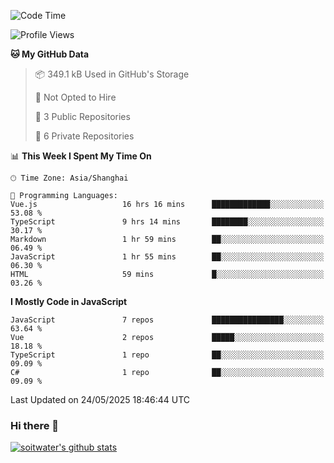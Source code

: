 <!--START_SECTION:waka-->
![Code Time](http://img.shields.io/badge/Code%20Time-5%2C060%20hrs%2049%20mins-blue)

![Profile Views](http://img.shields.io/badge/Profile%20Views-0-blue)

**🐱 My GitHub Data** 

> 📦 349.1 kB Used in GitHub's Storage 
 > 
> 🚫 Not Opted to Hire
 > 
> 📜 3 Public Repositories 
 > 
> 🔑 6 Private Repositories 
 > 
📊 **This Week I Spent My Time On** 

```text
🕑︎ Time Zone: Asia/Shanghai

💬 Programming Languages: 
Vue.js                   16 hrs 16 mins      █████████████░░░░░░░░░░░░   53.08 % 
TypeScript               9 hrs 14 mins       ████████░░░░░░░░░░░░░░░░░   30.17 % 
Markdown                 1 hr 59 mins        ██░░░░░░░░░░░░░░░░░░░░░░░   06.49 % 
JavaScript               1 hr 55 mins        ██░░░░░░░░░░░░░░░░░░░░░░░   06.30 % 
HTML                     59 mins             █░░░░░░░░░░░░░░░░░░░░░░░░   03.26 % 
```

**I Mostly Code in JavaScript** 

```text
JavaScript               7 repos             ████████████████░░░░░░░░░   63.64 % 
Vue                      2 repos             █████░░░░░░░░░░░░░░░░░░░░   18.18 % 
TypeScript               1 repo              ██░░░░░░░░░░░░░░░░░░░░░░░   09.09 % 
C#                       1 repo              ██░░░░░░░░░░░░░░░░░░░░░░░   09.09 % 
```




 Last Updated on 24/05/2025 18:46:44 UTC
<!--END_SECTION:waka-->

### Hi there 👋
[![soitwater's github stats](https://github-readme-stats.vercel.app/api?username=soitwater)](https://github.com/soitwater/github-readme-stats)
